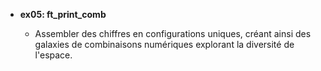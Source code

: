- **ex05: ft_print_comb**

  - Assembler des chiffres en configurations uniques, créant ainsi des galaxies de combinaisons numériques explorant la diversité de l'espace.